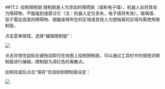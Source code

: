 ##17.2.	绘制限制层
限制层是人为添加的障碍层（或称电子墙），机器人会将其视为障碍物，不能碰到或穿过它（注：机器人定位丢失，电子墙将失效）。玻璃墙、低于雷达高度的障碍物、细腿桌椅所在的区域或其他人为想隔离的区域均需使用限制层。

点击菜单按钮，选择“编辑限制层”：

![](https://hbimg.huabanimg.com/95e1513d7e88aaf7fa1b9bc2235ded7f9df9d6274f1d-n4wcWw_fw658)

点击并按住鼠标左键拖动即可在地图上绘制限制层，可以通过工具栏中的按钮对限制层进行编辑，限制层为深红色的离散点。

绘制完成后点击“保存”完成绘制限制层设定：

![](https://hbimg.huabanimg.com/8a467c9928731e6779127e1bbea5d2fffc413c8ab0ba-pY8wLY_fw658)
